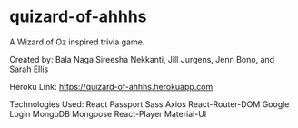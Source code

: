 # quizard-of-ahhhs
A Wizard of Oz inspired trivia game.

Created by: Bala Naga Sireesha Nekkanti, Jill Jurgens, Jenn Bono, and Sarah Ellis

Heroku Link: https://quizard-of-ahhhs.herokuapp.com

Technologies Used:
React
Passport
Sass
Axios
React-Router-DOM
Google Login
MongoDB
Mongoose
React-Player
Material-UI

